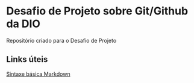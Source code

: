 # Desafio de Projeto sobre Git/Github da DIO
Repositório criado para o Desafio de Projeto

## Links úteis
[Sintaxe básica Markdown](https://www.markdownguide.org/basic-syntax/)
